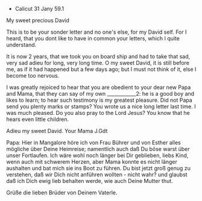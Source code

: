 + Calicut 31 Jany 59.1

My sweet precious David

This is to be your sonder letter and no one's else, for my David self. For I heard, that you dont like to have in common your letters, which I quite understand.

It is now 2 years, that we took you on board ship and had to take that sad, very sad adieu for long, very long time. O my sweet David, it is still before me, as if it had happened but a few days ago; but I must not think of it, else I become too nervous.

I was greatly rejoiced to hear that you are obedient to your dear new Papa and Mama, that they can say of my own ____________2: he is a good boy and likes to learn; to hear such testimony is my greatest pleasure. 
Did not Papa send you plenty marks or stamps? You wrote us a nice long letter last time. I was much pleased. Do you also pray to the Lord Jesus? You know that he hears even little children.

 Adieu my sweet David. Your Mama J.Gdt


Papa: Hier in Mangalore höre ich von Frau Bührer und von Esther alles mögliche über Deine Heimreise; namentlich auch daß Du böse warst über unser Fortlaufen. Ich wäre wohl noch länger bei Dir geblieben, liebs Kind, wenn auch mit schwerem Herzen, aber Mama konnte es nicht länger aushalten und bat mich sie ins Boot zu führen. Du bist jetzt groß genug zu verstehen, daß wir Dich nicht anführen wollten - nicht wahr? und glaubst daß ich Dich ewig lieb behalten werde, wie auch Deine Mutter thut.

Grüße die lieben Brüder von Deinem
 Vaterle.
